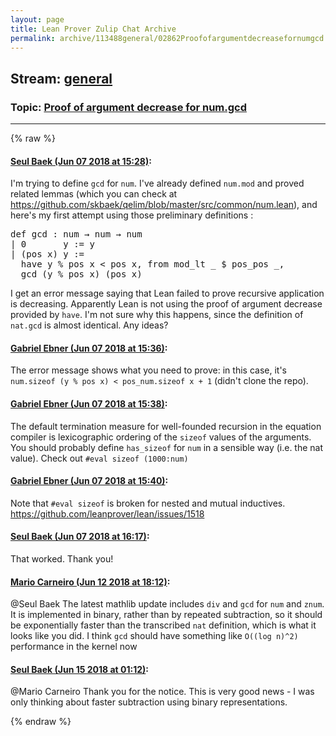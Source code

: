 ```yaml
---
layout: page
title: Lean Prover Zulip Chat Archive 
permalink: archive/113488general/02862Proofofargumentdecreasefornumgcd.html
---
```


## Stream: [general](index.html)
### Topic: [Proof of argument decrease for num.gcd](02862Proofofargumentdecreasefornumgcd.html)

---


{% raw %}
#### [ Seul Baek (Jun 07 2018 at 15:28)](https://leanprover.zulipchat.com/#narrow/stream/113488-general/topic/Proof%20of%20argument%20decrease%20for%20num.gcd/near/127717897):
<p>I'm trying to define <code>gcd</code> for <code>num</code>. I've already defined <code>num.mod</code> and proved related lemmas (which you can check at <a href="https://github.com/skbaek/qelim/blob/master/src/common/num.lean" target="_blank" title="https://github.com/skbaek/qelim/blob/master/src/common/num.lean">https://github.com/skbaek/qelim/blob/master/src/common/num.lean</a>), and here's my first attempt using those preliminary definitions :</p>
<div class="codehilite"><pre><span></span>def gcd : num → num → num
| 0       y := y
| (pos x) y :=
  have y % pos x &lt; pos x, from mod_lt _ $ pos_pos _,
  gcd (y % pos x) (pos x)
</pre></div>


<p>I get an error message saying that Lean failed to prove recursive application is decreasing. Apparently Lean is not using the proof of argument decrease provided by <code>have</code>. I'm not sure why this happens, since the definition of <code>nat.gcd</code> is almost identical. Any ideas?</p>

#### [ Gabriel Ebner (Jun 07 2018 at 15:36)](https://leanprover.zulipchat.com/#narrow/stream/113488-general/topic/Proof%20of%20argument%20decrease%20for%20num.gcd/near/127718228):
<p>The error message shows what you need to prove: in this case, it's <code>num.sizeof (y % pos x) &lt; pos_num.sizeof x + 1</code> (didn't clone the repo).</p>

#### [ Gabriel Ebner (Jun 07 2018 at 15:38)](https://leanprover.zulipchat.com/#narrow/stream/113488-general/topic/Proof%20of%20argument%20decrease%20for%20num.gcd/near/127718320):
<p>The default termination measure for well-founded recursion in the equation compiler is lexicographic ordering of the <code>sizeof</code> values of the arguments.  You should probably define <code>has_sizeof</code> for <code>num</code> in a sensible way (i.e. the nat value).  Check out <code>#eval sizeof (1000:num)</code></p>

#### [ Gabriel Ebner (Jun 07 2018 at 15:40)](https://leanprover.zulipchat.com/#narrow/stream/113488-general/topic/Proof%20of%20argument%20decrease%20for%20num.gcd/near/127718425):
<p>Note that <code>#eval sizeof</code> is broken for nested and mutual inductives.  <a href="https://github.com/leanprover/lean/issues/1518" target="_blank" title="https://github.com/leanprover/lean/issues/1518">https://github.com/leanprover/lean/issues/1518</a></p>

#### [ Seul Baek (Jun 07 2018 at 16:17)](https://leanprover.zulipchat.com/#narrow/stream/113488-general/topic/Proof%20of%20argument%20decrease%20for%20num.gcd/near/127720042):
<p>That worked. Thank you!</p>

#### [ Mario Carneiro (Jun 12 2018 at 18:12)](https://leanprover.zulipchat.com/#narrow/stream/113488-general/topic/Proof%20of%20argument%20decrease%20for%20num.gcd/near/127961269):
<p><span class="user-mention" data-user-id="116585">@Seul Baek</span> The latest mathlib update includes <code>div</code> and <code>gcd</code> for <code>num</code> and <code>znum</code>. It is implemented in binary, rather than by repeated subtraction, so it should be exponentially faster than the transcribed <code>nat</code> definition, which is what it looks like you did. I think <code>gcd</code> should have something like <code>O((log n)^2)</code> performance in the kernel now</p>

#### [ Seul Baek (Jun 15 2018 at 01:12)](https://leanprover.zulipchat.com/#narrow/stream/113488-general/topic/Proof%20of%20argument%20decrease%20for%20num.gcd/near/128092239):
<p><span class="user-mention" data-user-id="110049">@Mario Carneiro</span> Thank you for the notice. This is very good news - I was only thinking about faster subtraction using binary representations.</p>


{% endraw %}
